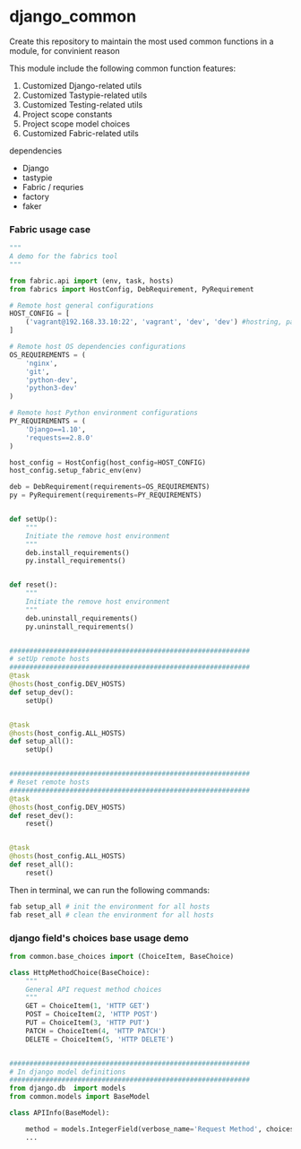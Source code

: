 # django_common

Create this repository to maintain the most used common functions in a module, for convinient reason

This module include the following common function features:
1. Customized Django-related utils
2. Customized Tastypie-related utils
3. Customized Testing-related utils
4. Project scope constants
5. Project scope model choices
6. Customized Fabric-related utils


dependencies
- Django 
- tastypie
- Fabric / requries
- factory
- faker


### Fabric usage case ###
```python
"""
A demo for the fabrics tool
"""

from fabric.api import (env, task, hosts)
from fabrics import HostConfig, DebRequirement, PyRequirement

# Remote host general configurations
HOST_CONFIG = [
    ('vagrant@192.168.33.10:22', 'vagrant', 'dev', 'dev') #hostring, password, name, role
]

# Remote host OS dependencies configurations
OS_REQUIREMENTS = (
    'nginx',
    'git',
    'python-dev',
    'python3-dev'
)

# Remote host Python environment configurations
PY_REQUIREMENTS = (
    'Django==1.10',
    'requests==2.8.0'
)

host_config = HostConfig(host_config=HOST_CONFIG)
host_config.setup_fabric_env(env)

deb = DebRequirement(requirements=OS_REQUIREMENTS)
py = PyRequirement(requirements=PY_REQUIREMENTS)


def setUp():
    """
    Initiate the remove host environment
    """
    deb.install_requirements()
    py.install_requirements()


def reset():
    """
    Initiate the remove host environment
    """
    deb.uninstall_requirements()
    py.uninstall_requirements()


############################################################
# setUp remote hosts
############################################################
@task
@hosts(host_config.DEV_HOSTS)
def setup_dev():
    setUp()


@task
@hosts(host_config.ALL_HOSTS)
def setup_all():
    setUp()


############################################################
# Reset remote hosts
############################################################
@task
@hosts(host_config.DEV_HOSTS)
def reset_dev():
    reset()


@task
@hosts(host_config.ALL_HOSTS)
def reset_all():
    reset()
```

Then in terminal, we can run the following commands:
```sh
fab setup_all # init the environment for all hosts
fab reset_all # clean the environment for all hosts
```

### django field's choices base usage demo ###

```python
from common.base_choices import (ChoiceItem, BaseChoice)

class HttpMethodChoice(BaseChoice):
    """
    General API request method choices
    """
    GET = ChoiceItem(1, 'HTTP GET')
    POST = ChoiceItem(2, 'HTTP POST')
    PUT = ChoiceItem(3, 'HTTP PUT')
    PATCH = ChoiceItem(4, 'HTTP PATCH')
    DELETE = ChoiceItem(5, 'HTTP DELETE')


############################################################
# In django model definitions
############################################################
from django.db  import models
from common.models import BaseModel

class APIInfo(BaseModel):

    method = models.IntegerField(verbose_name='Request Method', choices=HttpMethodChoice.choices, default=HttpMethodChoice.GET)
    ...

```
